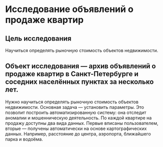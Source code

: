 # Исследование объявлений о продаже квартир

## Цель исследования

Научиться определять рыночную стоимость объектов недвижимости.
 
## Объект исследования — архив объявлений о продаже квартир в Санкт-Петербурге и соседних населённых пунктах за несколько лет. 
 
Нужно научиться определять рыночную стоимость объектов недвижимости. Основная задача — установить параметры. Это позволит построить автоматизированную систему: она отследит аномалии и мошенническую деятельность.
По каждой квартире на продажу доступны два вида данных. Первые вписаны пользователем, вторые — получены автоматически на основе картографических данных. Например, расстояние до центра, аэропорта, ближайшего парка и водоёма.
